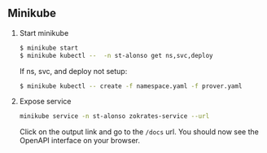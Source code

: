 ## Minikube

1. Start minikube
    ```sh
    $ minikube start
    $ minikube kubectl --  -n st-alonso get ns,svc,deploy
    ```
    If ns, svc, and deploy not setup:
    ```sh
    $ minikube kubectl -- create -f namespace.yaml -f prover.yaml
    ```

1. Expose service
    ```sh
    minikube service -n st-alonso zokrates-service --url
    ```
    Click on the output link and go to the `/docs` url. You should now see the OpenAPI interface on your browser.
